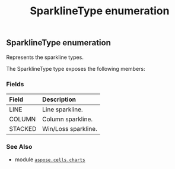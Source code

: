﻿---
title: SparklineType enumeration
second_title: Aspose.Cells for Python via .NET API References
description: 
type: docs
weight: 640
url: /aspose.cells.charts/sparklinetype/
is_root: false
---

## SparklineType enumeration

Represents the sparkline types.



The SparklineType type exposes the following members:

### Fields
| Field | Description |
| :- | :- |
| LINE | Line sparkline. |
| COLUMN | Column sparkline. |
| STACKED | Win/Loss sparkline. |



### See Also
* module [`aspose.cells.charts`](..)
